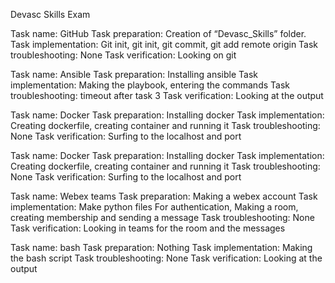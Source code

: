Devasc Skills Exam

Task name: GitHub
Task preparation: Creation of “Devasc_Skills” folder.
Task implementation: Git init, git init, git commit, git add remote origin
Task troubleshooting: None
Task verification: Looking on git

Task name: Ansible
Task preparation: Installing ansible
Task implementation: Making the playbook, entering the commands
Task troubleshooting: timeout after task 3
Task verification: Looking at the output

Task name: Docker
Task preparation: Installing docker
Task implementation: Creating dockerfile, creating container and running it
Task troubleshooting: None
Task verification: Surfing to the localhost and port

Task name: Docker
Task preparation: Installing docker
Task implementation: Creating dockerfile, creating container and running it
Task troubleshooting: None
Task verification: Surfing to the localhost and port

Task name: Webex teams
Task preparation: Making a webex account
Task implementation: Make python files For authentication, Making a room, creating membership and sending a message
Task troubleshooting: None
Task verification: Looking in teams for the room and the messages

Task name: bash
Task preparation: Nothing
Task implementation: Making the bash script
Task troubleshooting: None
Task verification: Looking at the output
